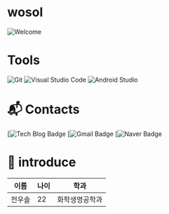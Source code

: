# wosol

![Welcome](https://capsule-render.vercel.app/api?type=cylinder&height=150&section=header&text=welcome)

# Tools
![Git](https://img.shields.io/badge/Git-F05032.svg?&style=for-the-badge&logo=Git&logoColor=white)
![Visual Studio Code](https://img.shields.io/badge/Visual%20Studio%20Code-007ACC.svg?&style=for-the-badge&logo=Visual%20Studio%20Code&logoColor=white)
![Android Studio](https://img.shields.io/badge/Android%20Studio-3DDC84.svg?&style=for-the-badge&logo=Android%20Studio&logoColor=white)

# :mailbox_with_mail: Contacts
[![Tech Blog Badge](http://img.shields.io/badge/-Tech%20blog-black?style=flat-square&logo=github&link=https://soo-vely-dev.tistory.com)
[![Gmail Badge](https://img.shields.io/badge/Gmail-d14836?style=flat-square&logo=Gmail&logoColor=white&link=mailto:kimsh1691@gmail.com)
[![Naver Badge](https://img.shields.io/badge/Naver-03C75A?style=flat-square&logo=Naver&logoColor=white&link=mailto:rlatngus1691@naver.com)

# 🐰 introduce
|이름|나이|학과|
|------|---|-----|
|전우솔|22|화학생명공학과|

<div align="center">
